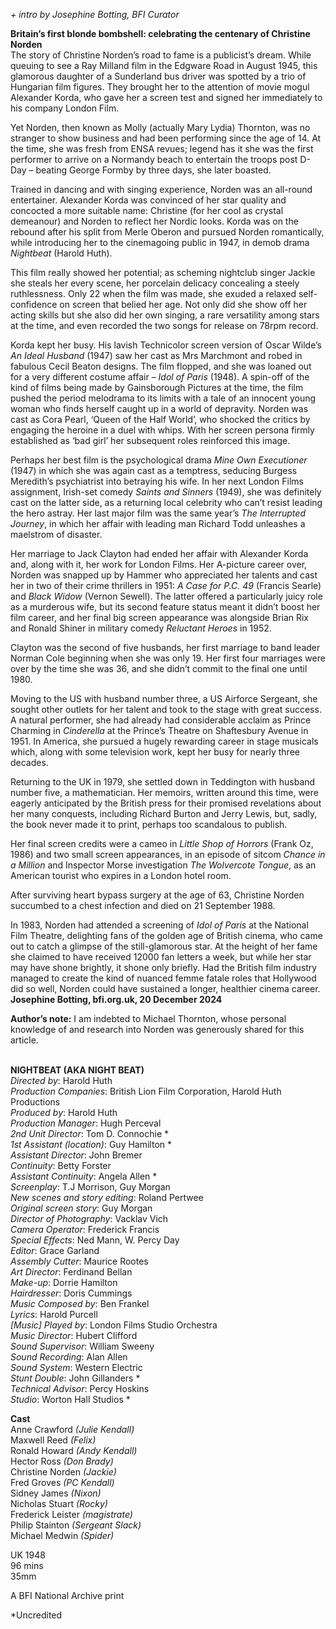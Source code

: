 
_+ intro by Josephine Botting, BFI Curator_

**Britain’s first blonde bombshell: celebrating the centenary  of Christine Norden**  
The story of Christine Norden’s road to fame is a publicist’s dream. While queuing to see a Ray Milland film in the Edgware Road in August 1945, this glamorous daughter of a Sunderland bus driver was spotted by a trio of Hungarian film figures. They brought her to the attention of movie mogul Alexander Korda, who gave her a screen test and signed her immediately to his company London Film.

Yet Norden, then known as Molly (actually Mary Lydia) Thornton, was no stranger to show business and had been performing since the age of 14. At the time, she was fresh from ENSA revues; legend has it she was the first performer to arrive on a Normandy beach to entertain the troops post D-Day – beating George Formby by three days, she later boasted.

Trained in dancing and with singing experience, Norden was an all-round entertainer. Alexander Korda was convinced of her star quality and concocted a more suitable name: Christine (for her cool as crystal demeanour) and Norden to reflect her Nordic looks. Korda was on the rebound after his split from Merle Oberon and pursued Norden romantically, while introducing her to the cinemagoing public in 1947, in demob drama _Nightbeat_ (Harold Huth).

This film really showed her potential; as scheming nightclub singer Jackie she steals her every scene, her porcelain delicacy concealing a steely ruthlessness. Only 22 when the film was made, she exuded a relaxed self-confidence on screen that belied her age. Not only did she show off her acting skills but she also did her own singing, a rare versatility among stars at the time, and even recorded the two songs for release on 78rpm record.

Korda kept her busy. His lavish Technicolor screen version of Oscar Wilde’s  
_An Ideal Husband_ (1947) saw her cast as Mrs Marchmont and robed in fabulous Cecil Beaton designs. The film flopped, and she was loaned out for a very different costume affair – _Idol of Paris_ (1948). A spin-off of the kind of films being made by Gainsborough Pictures at the time, the film pushed the period melodrama to its limits with a tale of an innocent young woman who finds herself caught up in a world of depravity. Norden was cast as Cora Pearl, ‘Queen of the Half World’, who shocked the critics by engaging the heroine in a duel with whips. With her screen persona firmly established as ‘bad girl’ her subsequent roles reinforced this image.

Perhaps her best film is the psychological drama _Mine Own Executioner_ (1947) in which she was again cast as a temptress, seducing Burgess Meredith’s psychiatrist into betraying his wife. In her next London Films assignment, Irish-set comedy _Saints and Sinners_ (1949), she was definitely cast on the latter side, as a returning local celebrity who can’t resist leading the hero astray. Her last major film was the same year’s _The Interrupted Journey_, in which her affair with leading man Richard Todd unleashes a maelstrom of disaster.

Her marriage to Jack Clayton had ended her affair with Alexander Korda and, along with it, her work for London Films. Her A-picture career over, Norden was snapped up by Hammer who appreciated her talents and cast her in two of their crime thrillers in 1951: _A Case for P.C. 49_ (Francis Searle) and _Black_ _Widow_ (Vernon Sewell). The latter offered a particularly juicy role as a murderous wife, but its second feature status meant it didn’t boost her film career, and her final big screen appearance was alongside Brian Rix and Ronald Shiner in military comedy _Reluctant Heroes_ in 1952.

Clayton was the second of five husbands, her first marriage to band leader Norman Cole beginning when she was only 19. Her first four marriages were over by the time she was 36, and she didn’t commit to the final one until 1980.

Moving to the US with husband number three, a US Airforce Sergeant, she sought other outlets for her talent and took to the stage with great success. A natural performer, she had already had considerable acclaim as Prince Charming in _Cinderella_ at the Prince’s Theatre on Shaftesbury Avenue in 1951. In America, she pursued a hugely rewarding career in stage musicals which, along with some television work, kept her busy for nearly three decades.

Returning to the UK in 1979, she settled down in Teddington with husband number five, a mathematician. Her memoirs, written around this time, were eagerly anticipated by the British press for their promised revelations about her many conquests, including Richard Burton and Jerry Lewis, but, sadly, the book never made it to print, perhaps too scandalous to publish.

Her final screen credits were a cameo in _Little Shop of Horrors_ (Frank Oz, 1986) and two small screen appearances, in an episode of sitcom _Chance in a Million_ and Inspector Morse investigation _The Wolvercote Tongue_, as an American tourist who expires in a London hotel room.

After surviving heart bypass surgery at the age of 63, Christine Norden succumbed to a chest infection and died on 21 September 1988.

In 1983, Norden had attended a screening of _Idol of Paris_ at the National Film Theatre, delighting fans of the golden age of British cinema, who came out to catch a glimpse of the still-glamorous star. At the height of her fame she claimed to have received 12000 fan letters a week, but while her star may have shone brightly, it shone only briefly. Had the British film industry managed to create the kind of nuanced femme fatale roles that Hollywood did so well, Norden could have sustained a longer, healthier cinema career.  
**Josephine Botting, bfi.org.uk, 20 December 2024**

**Author’s note:** I am indebted to Michael Thornton, whose personal knowledge of and research into Norden was generously shared for this article.
<br><br>

**NIGHTBEAT (AKA NIGHT BEAT)**  
_Directed by_: Harold Huth  
_Production Companies_: British Lion Film Corporation, Harold Huth Productions  
_Produced by_: Harold Huth  
_Production Manager_: Hugh Perceval  
_2nd Unit Director_: Tom D. Connochie *  
_1st Assistant (location)_: Guy Hamilton *  
_Assistant Director_: John Bremer  
_Continuity_: Betty Forster  
_Assistant Continuity_: Angela Allen *  
_Screenplay_: T.J Morrison, Guy Morgan  
_New scenes and story editing_: Roland Pertwee  
_Original screen story_: Guy Morgan  
_Director of Photography_: Vacklav Vich  
_Camera Operator_: Frederick Francis  
_Special Effects_: Ned Mann, W. Percy Day  
_Editor_: Grace Garland  
_Assembly Cutter_: Maurice Rootes  
_Art Director_: Ferdinand Bellan  
_Make-up_: Dorrie Hamilton  
_Hairdresser_: Doris Cummings  
_Music Composed by_: Ben Frankel  
_Lyrics_: Harold Purcell  
_[Music] Played by_: London Films Studio Orchestra  
_Music Director_: Hubert Clifford  
_Sound Supervisor_: William Sweeny  
_Sound Recording_: Alan Allen  
_Sound System_: Western Electric  
_Stunt Double_: John Gillanders *  
_Technical Advisor_: Percy Hoskins  
_Studio_: Worton Hall Studios *

**Cast**  
Anne Crawford _(Julie Kendall)_  
Maxwell Reed _(Felix)_  
Ronald Howard _(Andy Kendall)_  
Hector Ross _(Don Brady)_  
Christine Norden _(Jackie)_  
Fred Groves _(PC Kendall)_  
Sidney James _(Nixon)_  
Nicholas Stuart _(Rocky)_  
Frederick Leister _(magistrate)_  
Philip Stainton _(Sergeant Slack)_  
Michael Medwin _(Spider)_

UK 1948  
96 mins  
35mm

A BFI National Archive print

*Uncredited
<br><br>
<!--stackedit_data:
eyJoaXN0b3J5IjpbLTQ4OTcwMjAyN119
-->
